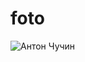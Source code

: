 # foto
![Антон Чучин](https://github.com/Chuchian/test1/assets/150536238/146a3f41-884e-4bc4-9775-9cb84f2d9427)
